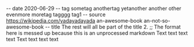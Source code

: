 -- date 2020-06-29
-- tag sometag anothertag yetanother another other evenmore moretag tagggg tag1
-- source https://wikipedia.com/yadayadayada an-awesome-book an-not-so-awesome-book
-- title The rest will all be part of the title 2.
;;
The format here is messed up because this is an unprocessed markdown
Text text text text
Text text text text
